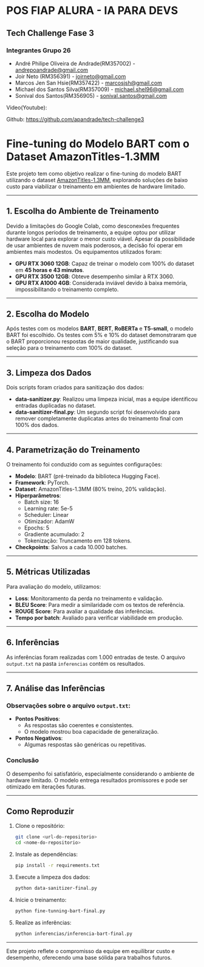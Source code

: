 # POS FIAP ALURA - IA PARA DEVS
## Tech Challenge Fase 3
### Integrantes Grupo 26

- André Philipe Oliveira de Andrade(RM357002) - andrepoandrade@gmail.com
- Joir Neto (RM356391) - joirneto@gmail.com
- Marcos Jen San Hsie(RM357422) - marcosjsh@gmail.com
- Michael dos Santos Silva(RM357009) - michael.shel96@gmail.com
- Sonival dos Santos(RM356905) - sonival.santos@gmail.com

Video(Youtube):

Github: https://github.com/apandrade/tech-challenge3

# Fine-tuning do Modelo BART com o Dataset AmazonTitles-1.3MM

Este projeto tem como objetivo realizar o fine-tuning do modelo BART utilizando o dataset [AmazonTitles-1.3MM](https://huggingface.co/datasets/beTinti/AmazonTitles-1.3MM), explorando soluções de baixo custo para viabilizar o treinamento em ambientes de hardware limitado.

---

## 1. Escolha do Ambiente de Treinamento

Devido a limitações do Google Colab, como desconexões frequentes durante longos períodos de treinamento, a equipe optou por utilizar hardware local para explorar o menor custo viável. Apesar da possibilidade de usar ambientes de nuvem mais poderosos, a decisão foi operar em ambientes mais modestos. Os equipamentos utilizados foram:

- **GPU RTX 3060 12GB**: Capaz de treinar o modelo com 100% do dataset em **45 horas e 43 minutos**.
- **GPU RTX 3500 12GB**: Obteve desempenho similar à RTX 3060.
- **GPU RTX A1000 4GB**: Considerada inviável devido à baixa memória, impossibilitando o treinamento completo.

---

## 2. Escolha do Modelo

Após testes com os modelos **BART**, **BERT**, **RoBERTa** e **T5-small**, o modelo BART foi escolhido. Os testes com 5% e 10% do dataset demonstraram que o BART proporcionou respostas de maior qualidade, justificando sua seleção para o treinamento com 100% do dataset.

---

## 3. Limpeza dos Dados

Dois scripts foram criados para sanitização dos dados:
- **data-sanitizer.py**: Realizou uma limpeza inicial, mas a equipe identificou entradas duplicadas no dataset.
- **data-sanitizer-final.py**: Um segundo script foi desenvolvido para remover completamente duplicatas antes do treinamento final com 100% dos dados.

---

## 4. Parametrização do Treinamento

O treinamento foi conduzido com as seguintes configurações:

- **Modelo**: BART (pré-treinado da biblioteca Hugging Face).
- **Framework**: PyTorch.
- **Dataset**: AmazonTitles-1.3MM (80% treino, 20% validação).
- **Hiperparâmetros**:
  - Batch size: 16
  - Learning rate: 5e-5
  - Scheduler: Linear
  - Otimizador: AdamW
  - Epochs: 5
  - Gradiente acumulado: 2
  - Tokenização: Truncamento em 128 tokens.
- **Checkpoints**: Salvos a cada 10.000 batches.

---

## 5. Métricas Utilizadas

Para avaliação do modelo, utilizamos:

- **Loss**: Monitoramento da perda no treinamento e validação.
- **BLEU Score**: Para medir a similaridade com os textos de referência.
- **ROUGE Score**: Para avaliar a qualidade das inferências.
- **Tempo por batch**: Avaliado para verificar viabilidade em produção.

---

## 6. Inferências

As inferências foram realizadas com 1.000 entradas de teste. O arquivo `output.txt` na pasta `inferencias` contém os resultados.

---

## 7. Análise das Inferências

### Observações sobre o arquivo `output.txt`:

- **Pontos Positivos**:
  - As respostas são coerentes e consistentes.
  - O modelo mostrou boa capacidade de generalização.
- **Pontos Negativos**:
  - Algumas respostas são genéricas ou repetitivas.

### Conclusão

O desempenho foi satisfatório, especialmente considerando o ambiente de hardware limitado. O modelo entrega resultados promissores e pode ser otimizado em iterações futuras.

---

## Como Reproduzir

1. Clone o repositório:
   ```bash
   git clone <url-do-repositorio>
   cd <nome-do-repositorio>
   ```

2. Instale as dependências:
   ```bash
   pip install -r requirements.txt
   ```

3. Execute a limpeza dos dados:
   ```bash
   python data-sanitizer-final.py
   ```

4. Inicie o treinamento:
   ```bash
   python fine-tunning-bart-final.py
   ```

5. Realize as inferências:
   ```bash
   python inferencias/inferencia-bart-final.py
   ```

---

Este projeto reflete o compromisso da equipe em equilibrar custo e desempenho, oferecendo uma base sólida para trabalhos futuros.

